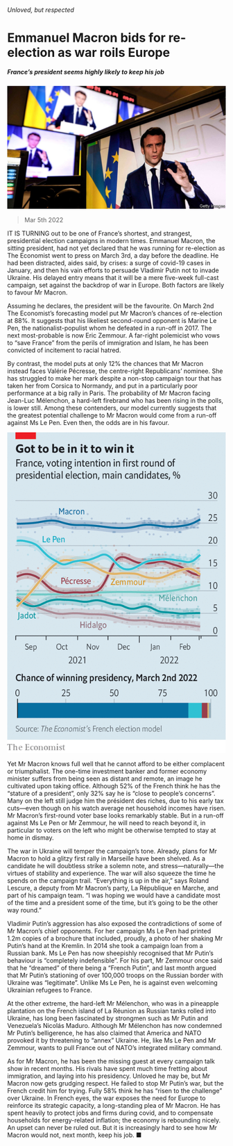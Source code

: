 ###### Unloved, but respected

# Emmanuel Macron bids for re-election as war roils Europe 

##### France’s president seems highly likely to keep his job 

![image](images/20220305_eup506.jpg) 

> Mar 5th 2022 

IT IS TURNING out to be one of France’s shortest, and strangest, presidential election campaigns in modern times. Emmanuel Macron, the sitting president, had not yet declared that he was running for re-election as The Economist went to press on March 3rd, a day before the deadline. He had been distracted, aides said, by crises: a surge of covid-19 cases in January, and then his vain efforts to persuade Vladimir Putin not to invade Ukraine. His delayed entry means that it will be a mere five-week full-cast campaign, set against the backdrop of war in Europe. Both factors are likely to favour Mr Macron.

Assuming he declares, the president will be the favourite. On March 2nd The Economist’s forecasting model put Mr Macron’s chances of re-election at 88%. It suggests that his likeliest second-round opponent is Marine Le Pen, the nationalist-populist whom he defeated in a run-off in 2017. The next most-probable is now Eric Zemmour. A far-right polemicist who vows to “save France” from the perils of immigration and Islam, he has been convicted of incitement to racial hatred.


By contrast, the model puts at only 12% the chances that Mr Macron instead faces Valérie Pécresse, the centre-right Republicans’ nominee. She has struggled to make her mark despite a non-stop campaign tour that has taken her from Corsica to Normandy, and put in a particularly poor performance at a big rally in Paris. The probability of Mr Macron facing Jean-Luc Mélenchon, a hard-left firebrand who has been rising in the polls, is lower still. Among these contenders, our model currently suggests that the greatest potential challenge to Mr Macron would come from a run-off against Ms Le Pen. Even then, the odds are in his favour.

![image](images/20220305_EUC974.png) 


Yet Mr Macron knows full well that he cannot afford to be either complacent or triumphalist. The one-time investment banker and former economy minister suffers from being seen as distant and remote, an image he cultivated upon taking office. Although 52% of the French think he has the “stature of a president”, only 32% say he is “close to people’s concerns”. Many on the left still judge him the président des riches, due to his early tax cuts—even though on his watch average net household incomes have risen. Mr Macron’s first-round voter base looks remarkably stable. But in a run-off against Ms Le Pen or Mr Zemmour, he will need to reach beyond it, in particular to voters on the left who might be otherwise tempted to stay at home in dismay.

The war in Ukraine will temper the campaign’s tone. Already, plans for Mr Macron to hold a glitzy first rally in Marseille have been shelved. As a candidate he will doubtless strike a solemn note, and stress—naturally—the virtues of stability and experience. The war will also squeeze the time he spends on the campaign trail. “Everything is up in the air,” says Roland Lescure, a deputy from Mr Macron’s party, La République en Marche, and part of his campaign team. “I was hoping we would have a candidate most of the time and a president some of the time, but it’s going to be the other way round.”

Vladimir Putin’s aggression has also exposed the contradictions of some of Mr Macron’s chief opponents. For her campaign Ms Le Pen had printed 1.2m copies of a brochure that included, proudly, a photo of her shaking Mr Putin’s hand at the Kremlin. In 2014 she took a campaign loan from a Russian bank. Ms Le Pen has now sheepishly recognised that Mr Putin’s behaviour is “completely indefensible”. For his part, Mr Zemmour once said that he “dreamed” of there being a “French Putin”, and last month argued that Mr Putin’s stationing of over 100,000 troops on the Russian border with Ukraine was “legitimate”. Unlike Ms Le Pen, he is against even welcoming Ukrainian refugees to France.

At the other extreme, the hard-left Mr Mélenchon, who was in a pineapple plantation on the French island of La Réunion as Russian tanks rolled into Ukraine, has long been fascinated by strongmen such as Mr Putin and Venezuela’s Nicolás Maduro. Although Mr Mélenchon has now condemned Mr Putin’s belligerence, he has also claimed that America and NATO provoked it by threatening to “annex” Ukraine. He, like Ms Le Pen and Mr Zemmour, wants to pull France out of NATO’s integrated military command.

As for Mr Macron, he has been the missing guest at every campaign talk show in recent months. His rivals have spent much time fretting about immigration, and laying into his presidency. Unloved he may be, but Mr Macron now gets grudging respect. He failed to stop Mr Putin’s war, but the French credit him for trying. Fully 58% think he has “risen to the challenge” over Ukraine. In French eyes, the war exposes the need for Europe to reinforce its strategic capacity, a long-standing plea of Mr Macron. He has spent heavily to protect jobs and firms during covid, and to compensate households for energy-related inflation; the economy is rebounding nicely. An upset can never be ruled out. But it is increasingly hard to see how Mr Macron would not, next month, keep his job. ■

